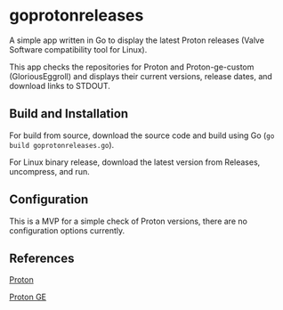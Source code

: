 # goprotonreleases

A simple app written in Go to display the latest Proton releases (Valve Software compatibility tool for Linux).

This app checks the repositories for Proton and Proton-ge-custom (GloriousEggroll) and displays their current versions, release dates, and download links to STDOUT.

## Build and Installation

For build from source, download the source code and build using Go (`go build goprotonreleases.go`).

For Linux binary release, download the latest version from Releases, uncompress, and run.

## Configuration

This is a MVP for a simple check of Proton versions, there are no configuration options currently.

## References

[Proton](https://github.com/ValveSoftware/Proton/)

[Proton GE](https://github.com/GloriousEggroll/proton-ge-custom)
